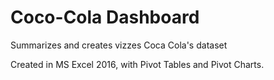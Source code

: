 # Coco-Cola Dashboard

Summarizes and creates vizzes Coca Cola's dataset

Created in MS Excel 2016, with Pivot Tables and Pivot Charts.
